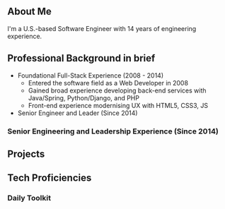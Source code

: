 ## About Me ##
I'm a U.S.-based Software Engineer with 14 years of engineering experience.

## Professional Background in brief ##
* Foundational Full-Stack Experience (2008 - 2014)
  * Entered the software field as a Web Developer in 2008
  * Gained broad experience developing back-end services with Java/Spring, Python/Django, and PHP
  * Front-end experience modernising UX with HTML5, CSS3, JS
* Senior Engineer and Leader (Since 2014)


### Senior Engineering and Leadership Experience (Since 2014) ###

## Projects ##

## Tech Proficiencies ##

### Daily Toolkit ###



<!--
**engineerclark/engineerclark** is a ✨ _special_ ✨ repository because its `README.md` (this file) appears on your GitHub profile.

Here are some ideas to get you started:

- 🔭 I’m currently working on ...
- 🌱 I’m currently learning ...
- 👯 I’m looking to collaborate on ...
- 🤔 I’m looking for help with ...
- 💬 Ask me about ...
- 📫 How to reach me: ...
- 😄 Pronouns: ...
- ⚡ Fun fact: ...
-->
